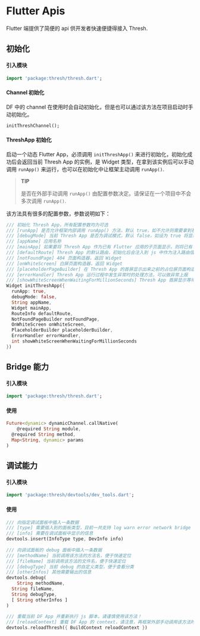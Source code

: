 # Flutter Apis

Flutter 端提供了简便的 api 供开发者快速便捷得接入 Thresh.

## 初始化

#### 引入模块

```dart
import 'package:thresh/thresh.dart';
```



#### Channel 初始化

DF 中的 channel 在使用时会自动初始化，但是也可以通过该方法在项目启动时手动初始化。

```dart
initThreshChannel();
```



#### ThreshApp 初始化

启动一个动态 Flutter App，必须调用 `initThreshApp()` 来进行初始化，初始化成功后会返回当前 Thresh App 的实例，是 Widget 类型，在拿到该实例后可以手动调用 `runApp()` 来运行，也可以在初始化中让框架主动调用 `runApp()`.

> **TIP**
>
> 是否在外部手动调用 `runApp()` 由配置参数决定。请保证在一个项目中不会多次调用 `runApp()`.

该方法具有很多的配置参数，参数说明如下：

```dart
/// 初始化 Thresh App，所有配置参数均为可选
/// [runApp] 是否允许框架内部调用 runApp() 方法，默认 true，如不允许则需要拿到初始化方法返回值后，在框架外手动调用
/// [debugMode] 当前 Thresh App 是否为调试模式，默认 false，如设为 true 将显示调试面板
/// [appName] 应用名称
/// [mainApp] 如果要将 Thresh App 作为已有 Flutter 应用的子页面显示，则将已有 Flutter 页面传入该参数
/// [defaultRoute] Thresh App 的默认路由，初始化后会注入到 js 中作为注入路由信息
/// [notFoundPage] 404 页面构造器，返回 Widget
/// [onWhiteScreen] 白屏页面构造器，返回 Widget
/// [placeholderPageBuilder] 在 Thresh App 的首屏显示出来之前的占位屏页面构造器，以提供给用户更好的体验，返回 Widget
/// [errorHandler] Thresh App 运行过程中发生异常时的处理方法，可以做异常上报
/// [showWhiteScreenWhenWaitingForMillionSeconds] Thresh App 首屏显示等待时间，单位 ms，默认 3000ms,超时后会显示白屏页面；该参数在 debugMode 和存在 mainApp 以及设为 0/null 时将无效
Widget initThreshApp({
  runApp: true,
  debugMode: false,
  String appName,
  Widget mainApp,
  RouteInfo defaultRoute,
  NotFoundPageBuilder notFoundPage,
  OnWhiteScreen onWhiteScreen,
  PlaceholderBuilder placeholderBuilder,
  ErrorHandler errorHandler,
  int showWhiteScreenWhenWaitingForMillionSeconds
})
```



## Bridge 能力

#### 引入模块

```dart
import 'package:thresh/thresh.dart';
```



#### 使用

```dart
Future<dynamic> dynamicChannel.callNative(
	@required String module,
  @required String method,
  Map<String, dynamic> params
)
```



## 调试能力

#### 引入模块

```dart
import 'package:thresh/devtools/dev_tools.dart';
```



#### 使用

```dart
/// 向指定调试面板中插入一条数据
/// [type] 需要插入到的面板类型，目前一共支持 log warn error network bridge track render channel event debug 十中类型
/// [info] 需要在调试面板中显示的信息
devtools.insert(InfoType type, DevInfo info)
  
/// 向调试面板的 debug 面板中插入一条数据
/// [methodName] 当前调用该方法的方法名，便于快速定位
/// [fileName] 当前调用该方法的文件名，便于快速定位
/// [debugType] 当前 debug 的自定义类型，便于查看分类
/// [otherInfos] 其他需要输出的信息
devtools.debug(
	String methodName,
  String fileName,
  String debugType,
  [ String otherInfos ]
)
  
/// 重载当前 DF App 并重新执行 js 脚本，请谨慎使用该方法！
/// [reloadContext] 重载 DF App 的 context，请注意，再框架外部手动调用该方法时请传入外部页面当前的正确的 context
devtools.reloadThresh({ BuildContext reloadContext })
```

